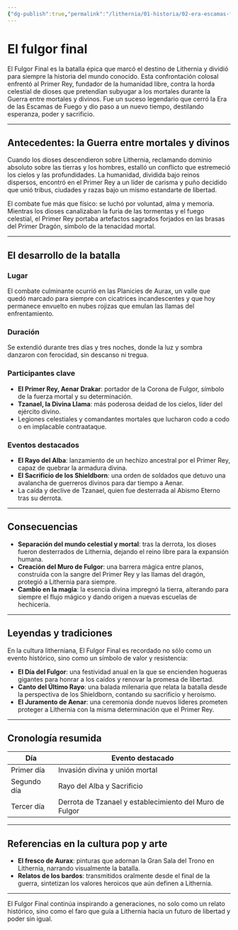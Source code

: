 ```yaml
---
{"dg-publish":true,"permalink":"/lithernia/01-historia/02-era-escamas-fuego/el-fulgor-final/","title":"El fulgor final","tags":["lithernia","evento","historia","batalla"]}
---
```


# El fulgor final

El Fulgor Final es la batalla épica que marcó el destino de Lithernia y dividió para siempre la historia del mundo conocido. Esta confrontación colosal enfrentó al Primer Rey, fundador de la humanidad libre, contra la horda celestial de dioses que pretendían subyugar a los mortales durante la Guerra entre mortales y divinos. Fue un suceso legendario que cerró la Era de las Escamas de Fuego y dio paso a un nuevo tiempo, destilando esperanza, poder y sacrificio.

---

## Antecedentes: la Guerra entre mortales y divinos

Cuando los dioses descendieron sobre Lithernia, reclamando dominio absoluto sobre las tierras y los hombres, estalló un conflicto que estremeció los cielos y las profundidades. La humanidad, dividida bajo reinos dispersos, encontró en el Primer Rey a un líder de carisma y puño decidido que unió tribus, ciudades y razas bajo un mismo estandarte de libertad.

El combate fue más que físico: se luchó por voluntad, alma y memoria. Mientras los dioses canalizaban la furia de las tormentas y el fuego celestial, el Primer Rey portaba artefactos sagrados forjados en las brasas del Primer Dragón, símbolo de la tenacidad mortal.

---

## El desarrollo de la batalla

### Lugar

El combate culminante ocurrió en las Planicies de Aurax, un valle que quedó marcado para siempre con cicatrices incandescentes y que hoy permanece envuelto en nubes rojizas que emulan las llamas del enfrentamiento.

### Duración

Se extendió durante tres días y tres noches, donde la luz y sombra danzaron con ferocidad, sin descanso ni tregua.

### Participantes clave

- **El Primer Rey, Aenar Drakar**: portador de la Corona de Fulgor, símbolo de la fuerza mortal y su determinación.
- **Tzanael, la Divina Llama**: más poderosa deidad de los cielos, líder del ejército divino.
- Legiones celestiales y comandantes mortales que lucharon codo a codo o en implacable contraataque.

### Eventos destacados

- **El Rayo del Alba**: lanzamiento de un hechizo ancestral por el Primer Rey, capaz de quebrar la armadura divina.
- **El Sacrificio de los Shieldborn**: una orden de soldados que detuvo una avalancha de guerreros divinos para dar tiempo a Aenar.
- La caída y declive de Tzanael, quien fue desterrada al Abismo Eterno tras su derrota.

---

## Consecuencias

- **Separación del mundo celestial y mortal**: tras la derrota, los dioses fueron desterrados de Lithernia, dejando el reino libre para la expansión humana.
- **Creación del Muro de Fulgor**: una barrera mágica entre planos, construida con la sangre del Primer Rey y las llamas del dragón, protegió a Lithernia para siempre.
- **Cambio en la magia**: la esencia divina impregnó la tierra, alterando para siempre el flujo mágico y dando origen a nuevas escuelas de hechicería.

---

## Leyendas y tradiciones

En la cultura litherniana, El Fulgor Final es recordado no sólo como un evento histórico, sino como un símbolo de valor y resistencia:

- **El Día del Fulgor**: una festividad anual en la que se encienden hogueras gigantes para honrar a los caídos y renovar la promesa de libertad.
- **Canto del Último Rayo**: una balada milenaria que relata la batalla desde la perspectiva de los Shieldborn, contando su sacrificio y heroísmo.
- **El Juramento de Aenar**: una ceremonia donde nuevos líderes prometen proteger a Lithernia con la misma determinación que el Primer Rey.

---

## Cronología resumida

| Día       | Evento destacado                    |
|-----------|-----------------------------------|
| Primer día| Invasión divina y unión mortal    |
| Segundo día| Rayo del Alba y Sacrificio        |
| Tercer día| Derrota de Tzanael y establecimiento del Muro de Fulgor |

---

## Referencias en la cultura pop y arte

- **El fresco de Aurax**: pinturas que adornan la Gran Sala del Trono en Lithernia, narrando visualmente la batalla.
- **Relatos de los bardos**: transmitidos oralmente desde el final de la guerra, sintetizan los valores heroicos que aún definen a Lithernia.

---

El Fulgor Final continúa inspirando a generaciones, no solo como un relato histórico, sino como el faro que guía a Lithernia hacia un futuro de libertad y poder sin igual.